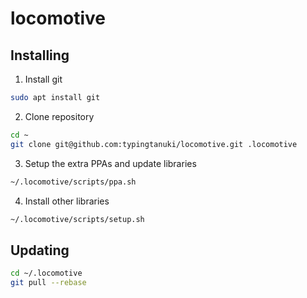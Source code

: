 # locomotive

## Installing

1. Install git

```bash
sudo apt install git
```

2. Clone repository

```bash
cd ~
git clone git@github.com:typingtanuki/locomotive.git .locomotive
```

3. Setup the extra PPAs and update libraries

```bash
~/.locomotive/scripts/ppa.sh
```

4. Install other libraries

```bash
~/.locomotive/scripts/setup.sh
```

## Updating

```bash
cd ~/.locomotive
git pull --rebase
```
